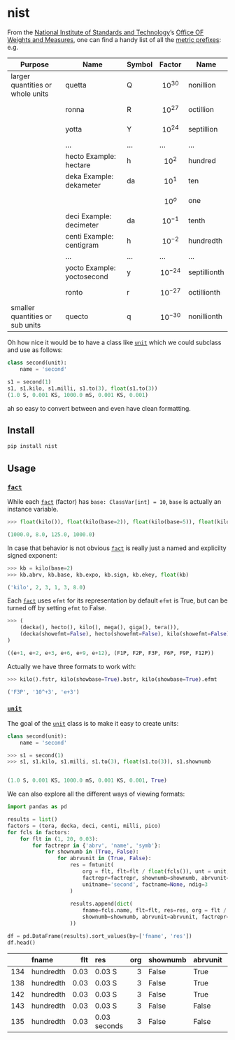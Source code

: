 # nist

<!-- WARNING: THIS FILE WAS AUTOGENERATED! DO NOT EDIT! -->

From the [National Institute of Standards and
Technology](https://www.nist.gov)’s [Office OF Weights and
Measures](https://www.nist.gov/pml/owm), one can find a handy list of
all the [metric
prefixes](https://www.nist.gov/pml/owm/metric-si-prefixes#:~:text=Prefix%20Total&text=Eight%20original%20SI%20prefixes%20were,from%20Greek%20and%20Latin%20numbers.):
e.g.

| Purpose                          | Name                       | Symbol | Factor       | Name         |
|----------------------------------|----------------------------|--------|--------------|--------------|
| larger quantities or whole units | quetta                     | Q      | $$10^{30}$$  | nonillion    |
|                                  | ronna                      | R      | $$10^{27}$$  | octillion    |
|                                  | yotta                      | Y      | $$10^{24}$$  | septillion   |
|                                  | …                          | …      | …            | …            |
|                                  | hecto Example: hectare     | h      | $$10^{2}$$   | hundred      |
|                                  | deka Example: dekameter    | da     | $$10^{1}$$   | ten          |
|                                  |                            |        | $$10^{o}$$   | one          |
|                                  | deci Example: decimeter    | da     | $$10^{-1}$$  | tenth        |
|                                  | centi Example: centigram   | h      | $$10^{-2}$$  | hundredth    |
|                                  | …                          | …      | …            | …            |
|                                  | yocto Example: yoctosecond | y      | $$10^{-24}$$ | septillionth |
|                                  | ronto                      | r      | $$10^{-27}$$ | octillionth  |
| smaller quantities or sub units  | quecto                     | q      | $$10^{-30}$$ | nonillionth  |

Oh how nice it would be to have a class like
[`unit`](https://dsm-72.github.io/nist/unit.html#unit) which we could
subclass and use as follows:

``` python
class second(unit): 
    name = 'second'

s1 = second(1)
s1, s1.kilo, s1.milli, s1.to(3), float(s1.to(3))
(1.0 S, 0.001 KS, 1000.0 mS, 0.001 KS, 0.001)
```

ah so easy to convert between and even have clean formatting.

## Install

``` sh
pip install nist
```

## Usage

### [`fact`](https://dsm-72.github.io/nist/fact.html#fact)

While each [`fact`](https://dsm-72.github.io/nist/fact.html#fact)
(factor) has `base: ClassVar[int] = 10`, `base` is actually an instance
variable.

``` python
>>> float(kilo()), float(kilo(base=2)), float(kilo(base=5)), float(kilo(base=10))

(1000.0, 8.0, 125.0, 1000.0)
```

In case that behavior is not obvious
[`fact`](https://dsm-72.github.io/nist/fact.html#fact) is really just a
named and explicilty signed exponent:

``` python
>>> kb = kilo(base=2)
>>> kb.abrv, kb.base, kb.expo, kb.sign, kb.ekey, float(kb)

('kilo', 2, 3, 1, 3, 8.0)
```

Each [`fact`](https://dsm-72.github.io/nist/fact.html#fact) uses `efmt`
for its representation by default `efmt` is True, but can be turned off
by setting `efmt` to False.

``` python
>>> (
    (decka(), hecto(), kilo(), mega(), giga(), tera()),
    (decka(showefmt=False), hecto(showefmt=False), kilo(showefmt=False), mega(showefmt=False), giga(showefmt=False), tera(showefmt=False))
)

((e+1, e+2, e+3, e+6, e+9, e+12), (F1P, F2P, F3P, F6P, F9P, F12P))
```

Actually we have three formats to work with:

``` python
>>> kilo().fstr, kilo(showbase=True).bstr, kilo(showbase=True).efmt

('F3P', '10^+3', 'e+3')
```

### [`unit`](https://dsm-72.github.io/nist/unit.html#unit)

The goal of the [`unit`](https://dsm-72.github.io/nist/unit.html#unit)
class is to make it easy to create units:

``` python
class second(unit): 
    name = 'second'

>>> s1 = second(1)
>>> s1, s1.kilo, s1.milli, s1.to(3), float(s1.to(3)), s1.shownumb


(1.0 S, 0.001 KS, 1000.0 mS, 0.001 KS, 0.001, True)
```

We can also explore all the different ways of viewing formats:

``` python
import pandas as pd

results = list()
factors = (tera, decka, deci, centi, milli, pico)
for fcls in factors:
    for flt in (1, 20, 0.03):
        for factrepr in {'abrv', 'name', 'symb'}:
            for shownumb in (True, False):
                for abrvunit in (True, False):
                    res = fmtunit(
                        org = flt, flt=flt / float(fcls()), unt = unit, fct = fcls,
                        factrepr=factrepr, shownumb=shownumb, abrvunit=abrvunit,
                        unitname='second', factname=None, ndig=3
                    )
                    
                    results.append(dict(
                        fname=fcls.name, flt=flt, res=res, org = flt / float(fcls()),
                        shownumb=shownumb, abrvunit=abrvunit, factrepr=factrepr
                    ))

df = pd.DataFrame(results).sort_values(by=['fname', 'res'])
df.head()
```

|     | fname     |  flt | res          | org | shownumb | abrvunit | factrepr |
|----:|:----------|-----:|:-------------|----:|:---------|:---------|:---------|
| 134 | hundredth | 0.03 | 0.03 S       |   3 | False    | True     | name     |
| 138 | hundredth | 0.03 | 0.03 S       |   3 | False    | True     | abrv     |
| 142 | hundredth | 0.03 | 0.03 S       |   3 | False    | True     | symb     |
| 143 | hundredth | 0.03 | 0.03 S       |   3 | False    | False    | symb     |
| 135 | hundredth | 0.03 | 0.03 seconds |   3 | False    | False    | name     |
